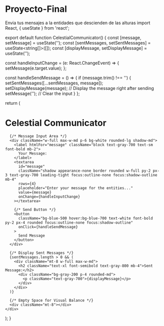 # Proyecto-Final
Envia tus mensajes a la entidades que descienden de las alturas 
import React, { useState } from 'react';

export default function CelestialCommunicator() {
  const [message, setMessage] = useState('');
  const [sentMessages, setSentMessages] = useState<string[]>([]);
  const [displayMessage, setDisplayMessage] = useState('');

  const handleInputChange = (e: React.ChangeEvent<HTMLTextAreaElement>) => {
    setMessage(e.target.value);
  };

  const handleSendMessage = () => {
    if (message.trim() !== '') {
      setSentMessages([...sentMessages, message]);
      setDisplayMessage(message); // Display the message right after sending
      setMessage(''); // Clear the input
    }
  };

  return (
    <div className="flex flex-col items-center justify-center min-h-screen bg-gray-100">
      <h1 className="text-3xl font-semibold text-gray-800 mb-8">Celestial Communicator</h1>

      {/* Message Input Area */}
      <div className="w-full max-w-md p-6 bg-white rounded-lg shadow-md">
        <label htmlFor="message" className="block text-gray-700 text-sm font-bold mb-2">
          Your Message:
        </label>
        <textarea
          id="message"
          className="shadow appearance-none border rounded w-full py-2 px-3 text-gray-700 leading-tight focus:outline-none focus:shadow-outline mb-4"
          rows={4}
          placeholder="Enter your message for the entities..."
          value={message}
          onChange={handleInputChange}
        ></textarea>

        {/* Send Button */}
        <button
          className="bg-blue-500 hover:bg-blue-700 text-white font-bold py-2 px-4 rounded focus:outline-none focus:shadow-outline"
          onClick={handleSendMessage}
        >
          Send Message
        </button>
      </div>

      {/* Display Sent Messages */}
      {sentMessages.length > 0 && (
        <div className="mt-8 w-full max-w-md">
          <h2 className="text-xl font-semibold text-gray-800 mb-4">Sent Message:</h2>
          <div className="bg-gray-200 p-4 rounded-md">
            <p className="text-gray-700">{displayMessage}</p>
          </div>
        </div>
      )}

      {/* Empty Space for Visual Balance */}
      <div className="mt-8"></div>
    </div>
  );
}
